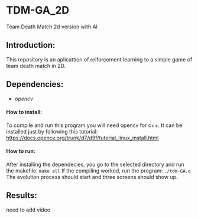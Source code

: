 # TDM-GA_2D

Team Death Match 2d version with AI

## Introduction:
This repository is an aplicattion of reiforcement learning to a simple game of team death match in 2D.

## Dependencies:
 - *opencv*
#### How to install:
To compile and run this program you will need opencv for c++. It can be installed just by following this tutorial:
https://docs.opencv.org/trunk/d7/d9f/tutorial_linux_install.html

#### How to run:
After installing the dependecies, you go to the selected directory and run the makefile:
`make all`
If the compiling worked, run the program:
`./tdm-GA.o`
The evolution process should start and three screens should show up.

## Results:
need to add video
